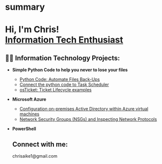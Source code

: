 # summary
<h1>Hi, I'm Chris! <br/><a href="https://github.com/aikechris">Information Tech Enthusiast</a> <a href="https://www.linkedin.com/in/chrisaike/"></a> <a><Teacher</a></h1>

<h2>👨‍💻 Information Technology Projects:</h2>

- <b>Simple Python Code to help you never to lose your files</b>
  - [Python Code: Automate Files Back-Ups](https://github.com/chrisaike/backupfiles.py)
  - [Connect the python code to Task Scheduler](https://github.com/chrisaike/Windows_Task_Scheduler_Procedure)
  - [osTicket: Ticket Lifecycle examples](https://github.com/chrisaike/ticket-lifecycle)
- <b>Microsoft Azure</b>
  - [Configuration on-premises Active Directory within Azure virtual machines](https://github.com/aikechris/configure-ad) 
  - [Network Security Groups (NSGs) and Inspecting Network Protocols](https://github.com/aikechris/azure-network-protocols)
- <b>PowerShell</b>
  
  <h2>Connect with me: </h2>
  chrisaike1@gmail.com
  
  [linkedin]: https://linkedin.com/in/chrisaike
